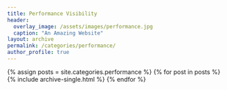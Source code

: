 ```yaml
---
title: Performance Visibility
header:
  overlay_image: /assets/images/performance.jpg
  caption: "An Amazing Website"
layout: archive
permalink: /categories/performance/
author_profile: true
---
```


{% assign posts = site.categories.performance %}
{% for post in posts %}
  {% include archive-single.html %}
{% endfor %}